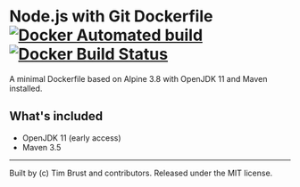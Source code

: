 # Node.js with Git Dockerfile [![Docker Automated build](https://img.shields.io/docker/automated/timbru31/alpine-java-maven.svg)](https://hub.docker.com/r/timbru31/alpine-java-maven/) [![Docker Build Status](https://img.shields.io/docker/build/timbru31/alpine-java-maven.svg)](https://hub.docker.com/r/timbru31/alpine-java-maven/)

A minimal Dockerfile based on Alpine 3.8 with OpenJDK 11 and Maven installed.

## What's included

* OpenJDK 11 (early access)
* Maven 3.5

---
Built by (c) Tim Brust and contributors. Released under the MIT license.
